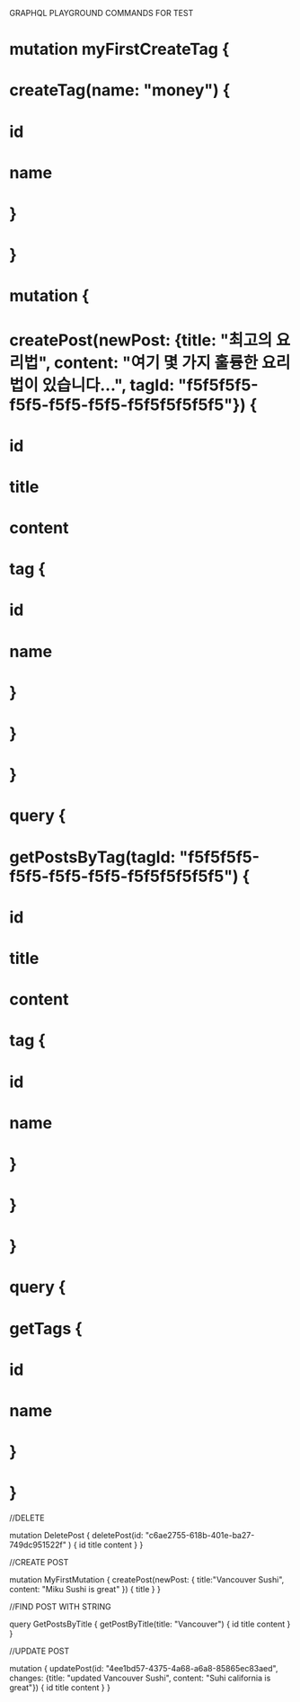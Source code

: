 GRAPHQL PLAYGROUND COMMANDS FOR TEST

# mutation myFirstCreateTag {
#    createTag(name: "money") {
#     id
#     name
#   }
# }

# mutation {
#   createPost(newPost: {title: "최고의 요리법", content: "여기 몇 가지 훌륭한 요리법이 있습니다...", tagId: "f5f5f5f5-f5f5-f5f5-f5f5-f5f5f5f5f5f5"}) {
#     id
#     title
#     content
#     tag {
#       id
#       name
#     }
#   }
# }

# query {
#   getPostsByTag(tagId: "f5f5f5f5-f5f5-f5f5-f5f5-f5f5f5f5f5f5") {
#     id
#     title
#     content
#     tag {
#       id
#       name
#     }
#   }
# }

# query {
#   getTags {
#     id
#     name
#   }
# }

//DELETE

mutation DeletePost {
  deletePost(id: "c6ae2755-618b-401e-ba27-749dc951522f" ) {
    id
    title
    content
  }
}

//CREATE POST

mutation MyFirstMutation {
	createPost(newPost: {
    title:"Vancouver Sushi",
		content: "Miku Sushi is great"
  }) { title }
}

//FIND POST WITH STRING

query GetPostsByTitle {
  getPostByTitle(title: "Vancouver") {
    id
    title
    content
  }
}

//UPDATE POST

mutation {
  updatePost(id: "4ee1bd57-4375-4a68-a6a8-85865ec83aed", changes: {title: "updated Vancouver Sushi", content: "Suhi california is great"}) {
    id
    title
    content
  }
}
